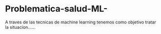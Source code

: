 # Problematica-salud-ML-
A traves de las tecnicas de machine learning tenemos como objetivo tratar la situacion......
